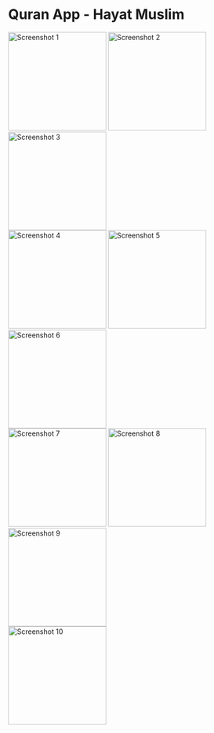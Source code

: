 # Quran App - Hayat Muslim

<div style="display: flex; flex-wrap: wrap; justify-content: space-between;">

  <!-- First set of three images -->
  <div>
    <img src="https://github.com/mostafamahmoud145/Quran_App_Hayat_Muslim/assets/77023213/3fae2148-b3f3-4457-a97f-b4e1d6677fcb" alt="Screenshot 1" width="200" />
    <img src="https://github.com/mostafamahmoud145/Quran_App_Hayat_Muslim/assets/77023213/1f2fbda5-dd48-47be-a920-a84ed7836b7e" alt="Screenshot 2" width="200" />
    <img src="https://github.com/mostafamahmoud145/Quran_App_Hayat_Muslim/assets/77023213/476aa749-57c1-4994-a3d4-e7639d2944d2" alt="Screenshot 3" width="200" />
  </div>

  <!-- Second set of three images -->
  <div>
    <img src="https://github.com/mostafamahmoud145/Quran_App_Hayat_Muslim/assets/77023213/53bb3eb7-4d8a-49d4-b69f-71eae107ab06" alt="Screenshot 4" width="200" />
    <img src="https://github.com/mostafamahmoud145/Quran_App_Hayat_Muslim/assets/77023213/c07df99b-8dd9-42ca-9cec-eca8ade98fa7" alt="Screenshot 5" width="200" />
    <img src="https://github.com/mostafamahmoud145/Quran_App_Hayat_Muslim/assets/77023213/426b1315-0b13-40f6-85d9-f08754d221ec" alt="Screenshot 6" width="200" />
  </div>

  <!-- Third set of three images -->
  <div>
    <img src="https://github.com/mostafamahmoud145/Quran_App_Hayat_Muslim/assets/77023213/d20c90ec-50ed-4718-80ef-1740cd8f9dc3" alt="Screenshot 7" width="200" />
    <img src="https://github.com/mostafamahmoud145/Quran_App_Hayat_Muslim/assets/77023213/d33ede06-b935-475f-93d6-a036d004bf87" alt="Screenshot 8" width="200" />
    <img src="https://github.com/mostafamahmoud145/Quran_App_Hayat_Muslim/assets/77023213/e9bd57b3-7319-4ef5-8458-08f840e6870b" alt="Screenshot 9" width="200" />
  </div>

  <!-- Fourth set of three images -->
  <div>
    <img src="https://github.com/mostafamahmoud145/Quran_App_Hayat_Muslim/assets/77023213/c0284582-7ef1-4bc5-b2d1-fda8f9df83e0" alt="Screenshot 10" width="200" />
  </div>
</div>


